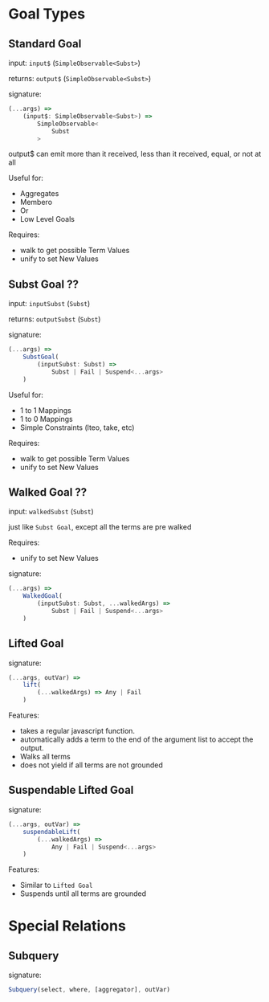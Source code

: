# Goal Types

## Standard Goal
input: `input$` (`SimpleObservable<Subst>`) 

returns: `output$` (`SimpleObservable<Subst>`)

signature:
```typescript
(...args) => 
    (input$: SimpleObservable<Subst>) => 
        SimpleObservable<
            Subst
        >
```

output$ can emit more than it received, less than it received, equal, or not at all

Useful for:
* Aggregates
* Membero
* Or
* Low Level Goals

Requires:
* walk to get possible Term Values
* unify to set New Values

## Subst Goal ??
input: `inputSubst` (`Subst`) 

returns: `outputSubst` (`Subst`)

signature:
```typescript
(...args) => 
    SubstGoal(
        (inputSubst: Subst) => 
            Subst | Fail | Suspend<...args>
    )
```

Useful for:
* 1 to 1 Mappings
* 1 to 0 Mappings
* Simple Constraints (lteo, take, etc)

Requires:
* walk to get possible Term Values
* unify to set New Values

## Walked Goal ??

input: `walkedSubst` (`Subst`)

just like `Subst Goal`, except all the terms are pre walked

Requires:
* unify to set New Values

signature:
```javascript
(...args) => 
    WalkedGoal(
        (inputSubst: Subst, ...walkedArgs) => 
            Subst | Fail | Suspend<...args>
    )
```

## Lifted Goal

signature:
```javascript
(...args, outVar) => 
    lift(
        (...walkedArgs) => Any | Fail
    )
```

Features:
* takes a regular javascript function.
* automatically adds a term to the end of the argument list to accept the output.
* Walks all terms
* does not yield if all terms are not grounded

## Suspendable Lifted Goal
signature:
```javascript
(...args, outVar) =>
    suspendableLift(
        (...walkedArgs) => 
            Any | Fail | Suspend<...args>
    )
```

Features:
* Similar to `Lifted Goal`
* Suspends until all terms are grounded

# Special Relations

## Subquery 

signature:
```javascript
Subquery(select, where, [aggregator], outVar)
```